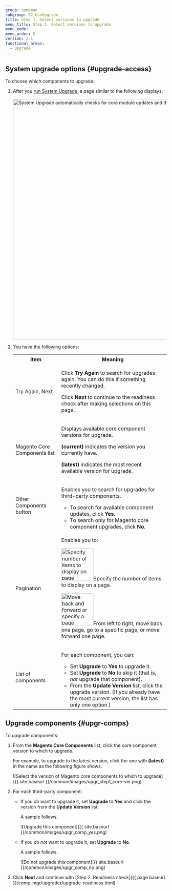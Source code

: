 ```yaml
---
group: compman
subgroup: 32_UseUpgrade
title: Step 1. Select versions to upgrade
menu_title: Step 1. Select versions to upgrade
menu_node:
menu_order: 5
version: 2.1
functional_areas:
  - Upgrade
---
```


## System upgrade options {#upgrade-access}

To choose which components to upgrade:

1.	After you <a href="{{ page.baseurl }}/comp-mgr/upgrader/upgrade-start.html">run System Upgrade</a>, a page similar to the following displays:<br><br>
	<img src="{{ site.baseurl }}/common/images/upgr_step1-mock.png" width="750px" alt="System Upgrade automatically checks for core module updates and third-party modules if you wish">
2.	You have the following options:
	<table>
	<tbody>
	<tr>
		<th>Item</th>
		<th>Meaning</th>
	</tr>
	<tr>
		<td><p>Try Again, Next</p></td>
		<td><p>Click <strong>Try Again</strong> to search for upgrades again. You can do this if something recently changed.</p>
			<p>Click <strong>Next</strong> to continue to the readiness check after making selections on this page.</p></td>
	</tr>
	<tr>
		<td><p>Magento Core Components list</p></td>
		<td><p>Displays available core component versions for upgrade.</p>
			<p><strong>(current)</strong> indicates the version you currently have.</p>
			<p><strong>(latest)</strong> indicates the most recent available version for upgrade.</p></td>
	</tr>
	<tr>
		<td><p>Other Components button</p></td>
		<td><p>Enables you to search for upgrades for third-party components.</p>
			<ul><li>To search for available component updates, click <strong>Yes</strong>.</li>
			<li>To search only for Magento core component upgrades, click <strong>No</strong>.</li></ul></td>
	</tr>
	<tr>
		<td><p>Pagination</p></td>
		<td><p>Enables you to:</p>
			<p><img src="{{ site.baseurl }}/common/images/cman_page_number.png" width="100px" alt="Specify number of items to display on page">Specify the number of items to display on a page.</p>
			<p><img src="{{ site.baseurl }}/common/images/cman_page_move.png" width="100px" alt="Move back and forward or specify a page number">From left to right, move back one page, go to a specific page, or move forward one page.</p></td>
	</tr>
	<tr>
		<td><p>List of components</p></td>
		<td><p>For each component, you can:</p>
			<ul><li>Set <strong>Upgrade</strong> to <strong>Yes</strong> to upgrade it.</li>
				<li>Set <strong>Upgrade</strong> to <strong>No</strong> to skip it (that is, <em>not</em> upgrade that component).</li>
				<li>From the <strong>Update Version</strong> list, click the upgrade version. (If you already have the most current version, the list has only one option.)</li></ul>
				</td>
	</tr>
	
	</tbody>
	</table>

## Upgrade components {#upgr-comps}

To upgrade components:

1.	From the **Magento Core Components** list, click the core component version to which to upgrade.

	For example, to upgrade to the latest version, click the one with **(latest)** in the name as the following figure shows.

	![Select the version of Magento core components to which to upgrade]({{ site.baseurl }}/common/images/upgr_step1_core-ver.png)

2.	For each third-party component:

	*	If you *do* want to upgrade it, set **Upgrade** to **Yes** and click the version from the **Update Version** list.

		A sample follows.

		![Upgrade this component]({{ site.baseurl }}/common/images/upgr_comp_yes.png)

	*	If you *do not* want to upgrade it, set **Upgrade** to **No**.

		A sample follows.

		![Do not upgrade this component]({{ site.baseurl }}/common/images/upgr_comp_no.png)

3.	Click **Next** and continue with [Step 2. Readiness check]({{ page.baseurl }}/comp-mgr/upgrader/upgrade-readiness.html)
